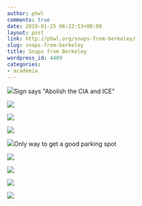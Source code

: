 ```yaml
---
author: phwl
comments: true
date: 2019-01-25 06:22:53+00:00
layout: post
link: http://phwl.org/snaps-from-berkeley/
slug: snaps-from-berkeley
title: Snaps from Berkeley
wordpress_id: 4409
categories:
- academia
---
```



[![](http://phwl.org/wp-content/uploads/2019/01/IMG_0034-1024x768.jpg)](http://phwl.org/wp-content/uploads/2019/01/IMG_0034.jpg)Sign says "Abolish the CIA and ICE"  




<!-- more -->



[![](http://phwl.org/wp-content/uploads/2019/01/IMG_0038-1024x768.jpg)](http://phwl.org/wp-content/uploads/2019/01/IMG_0038.jpg)



[![](http://phwl.org/wp-content/uploads/2019/01/IMG_0039-1024x768.jpg)](http://phwl.org/wp-content/uploads/2019/01/IMG_0039.jpg)



[![](http://phwl.org/wp-content/uploads/2019/01/IMG_0041-768x1024.jpg)](http://phwl.org/wp-content/uploads/2019/01/IMG_0041.jpg)



[![](http://phwl.org/wp-content/uploads/2019/01/IMG_0043-1024x768.jpg)](http://phwl.org/wp-content/uploads/2019/01/IMG_0043.jpg)Only way to get a good parking spot



[![](http://phwl.org/wp-content/uploads/2019/01/IMG_0047-1024x768.jpg)](http://phwl.org/wp-content/uploads/2019/01/IMG_0047.jpg)



[![](http://phwl.org/wp-content/uploads/2019/01/IMG_0048-1024x768.jpg)](http://phwl.org/wp-content/uploads/2019/01/IMG_0048.jpg)



[![](http://phwl.org/wp-content/uploads/2019/01/IMG_0055-1024x768.jpg)](http://phwl.org/wp-content/uploads/2019/01/IMG_0055.jpg)



[![](http://phwl.org/wp-content/uploads/2019/01/IMG_0058-1024x768.jpg)](http://phwl.org/wp-content/uploads/2019/01/IMG_0058.jpg)

